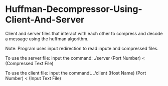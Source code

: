 # Huffman-Decompressor-Using-Client-And-Server
 Client and server files that interact with each other to compress and decode a message using the huffman algorithm.
 
 Note: Program uses input redirection to read inpute and compressed files.
 
 To use the server file: input the command: ./server (Port Number) < (Compressed Text File)
 
 To use the client file: input the commandL ./client (Host Name) (Port Number) < (Input Text File) 
